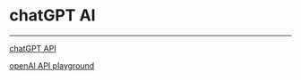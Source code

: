 # chatGPT AI

---

[chatGPT API](https://platform.openai.com/docs/api-refehttps://platform.openai.com/docs/quickstart?context=pythonrence)

[openAI API playground](https://platform.openai.com/playground)
